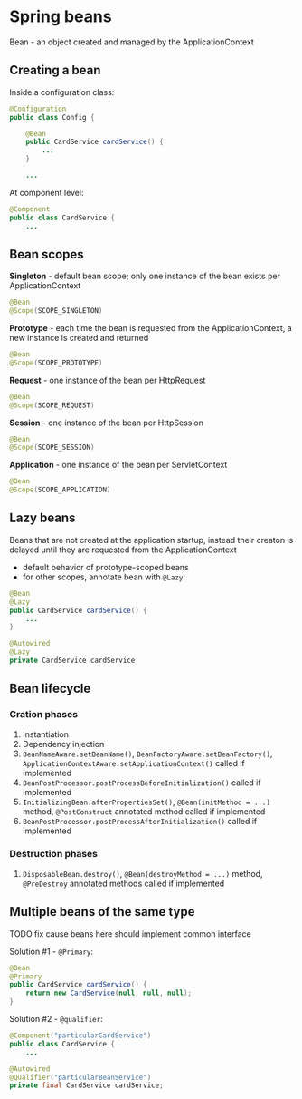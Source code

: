 # Spring beans
Bean - an object created and managed by the ApplicationContext

## Creating a bean
Inside a configuration class:
```java
@Configuration
public class Config {

    @Bean
    public CardService cardService() {
        ...
    }

    ...
```
At component level:
```java
@Component
public class CardService {
    ...
```

## Bean scopes
**Singleton** - default bean scope; only one instance of the bean exists per ApplicationContext
```java
@Bean
@Scope(SCOPE_SINGLETON)
```

**Prototype** - each time the bean is requested from the ApplicationContext, a new instance is created and returned
```java
@Bean
@Scope(SCOPE_PROTOTYPE)
```

**Request** - one instance of the bean per HttpRequest
```java
@Bean
@Scope(SCOPE_REQUEST)
```

**Session** - one instance of the bean per HttpSession
```java
@Bean
@Scope(SCOPE_SESSION)
```

**Application** - one instance of the bean per ServletContext
```java
@Bean
@Scope(SCOPE_APPLICATION)
```

## Lazy beans
Beans that are not created at the application startup, instead their creaton is delayed until they are requested from the ApplicationContext
- default behavior of prototype-scoped beans
- for other scopes, annotate bean with `@Lazy`:
```java
@Bean
@Lazy
public CardService cardService() {
    ...
}
```
```java
@Autowired
@Lazy
private CardService cardService;
```

## Bean lifecycle

### Cration phases
1. Instantiation
2. Dependency injection
3. `BeanNameAware.setBeanName()`, `BeanFactoryAware.setBeanFactory()`, `ApplicationContextAware.setApplicationContext()` called if implemented
4. `BeanPostProcessor.postProcessBeforeInitialization()` called if implemented
5. `InitializingBean.afterPropertiesSet()`, `@Bean(initMethod = ...)` method, `@PostConstruct` annotated method called if implemented
6. `BeanPostProcessor.postProcessAfterInitialization()` called if implemented

### Destruction phases
1. `DisposableBean.destroy()`, `@Bean(destroyMethod = ...)` method, `@PreDestroy` annotated methods called if implemented

## Multiple beans of the same type
  
TODO fix cause beans here should implement common interface  
  
Solution #1 - `@Primary`:
```java
@Bean
@Primary
public CardService cardService() {
    return new CardService(null, null, null);
}
```
Solution #2 - `@qualifier`:
```java
@Component("particularCardService")
public class CardService {
    ...
```
```java
@Autowired
@Qualifier("particularBeanService")
private final CardService cardService;
```
